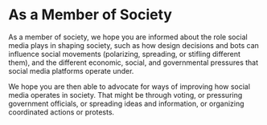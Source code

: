# As a Member of Society

As a member of society, we hope you are informed about the role social media plays in shaping society, such as how design decisions and bots can influence social movements (polarizing, spreading, or stifling different them), and the different economic, social, and governmental pressures that social media platforms operate under.

We hope you are then able to advocate for ways of improving how social media operates in society. That might be through voting, or pressuring government officials, or spreading ideas and information, or organizing coordinated actions or protests.
